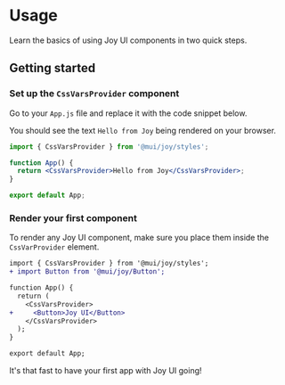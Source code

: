# Usage

<p class="description">Learn the basics of using Joy UI components in two quick steps.</p>

## Getting started

### Set up the `CssVarsProvider` component

Go to your `App.js` file and replace it with the code snippet below.

You should see the text `Hello from Joy` being rendered on your browser.

```jsx
import { CssVarsProvider } from '@mui/joy/styles';

function App() {
  return <CssVarsProvider>Hello from Joy</CssVarsProvider>;
}

export default App;
```

### Render your first component

To render any Joy UI component, make sure you place them inside the `CssVarProvider` element.

```diff
import { CssVarsProvider } from '@mui/joy/styles';
+ import Button from '@mui/joy/Button';

function App() {
  return (
    <CssVarsProvider>
+     <Button>Joy UI</Button>
    </CssVarsProvider>
  );
}

export default App;
```

It's that fast to have your first app with Joy UI going!
